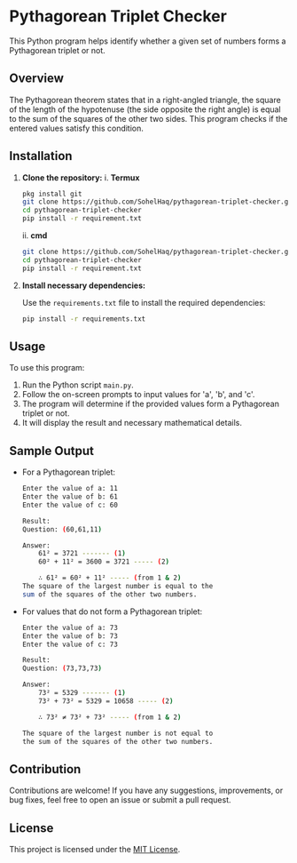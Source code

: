 # Pythagorean Triplet Checker

This Python program helps identify whether a given set of numbers forms a Pythagorean triplet or not.

## Overview

The Pythagorean theorem states that in a right-angled triangle, the square of the length of the hypotenuse (the side opposite the right angle) is equal to the sum of the squares of the other two sides. This program checks if the entered values satisfy this condition.

## Installation

1. **Clone the repository:**
   i. **Termux**
   ```bash
   pkg install git
   git clone https://github.com/SohelHaq/pythagorean-triplet-checker.git
   cd pythagorean-triplet-checker
   pip install -r requirement.txt
   ```
    ii. **cmd**
    ```bash
    git clone https://github.com/SohelHaq/pythagorean-triplet-checker.git
    cd pythagorean-triplet-checker
    pip install -r requirement.txt
    ```

3. **Install necessary dependencies:**

    Use the `requirements.txt` file to install the required dependencies:

    ```bash
    pip install -r requirements.txt
    ```

## Usage

To use this program:
1. Run the Python script `main.py`.
2. Follow the on-screen prompts to input values for 'a', 'b', and 'c'.
3. The program will determine if the provided values form a Pythagorean triplet or not.
4. It will display the result and necessary mathematical details.

## Sample Output

- For a Pythagorean triplet:
    ```bash
    Enter the value of a: 11
    Enter the value of b: 61
    Enter the value of c: 60

    Result:
	Question: (60,61,11)
	
	Answer:
		61² = 3721 ------- (1)
		60² + 11² = 3600 = 3721 ----- (2)
	
		∴ 61² = 60² + 11² ----- (from 1 & 2)
	The square of the largest number is equal to the 
	sum of the squares of the other two numbers.


    ```
- For values that do not form a Pythagorean triplet:
    ```bash
    Enter the value of a: 73
    Enter the value of b: 73
    Enter the value of c: 73

    Result:
	Question: (73,73,73)
	
	Answer:
		73² = 5329 ------- (1)
		73² + 73² = 5329 = 10658 ----- (2)
	
		∴ 73² ≠ 73² + 73² ----- (from 1 & 2)
	
	The square of the largest number is not equal to
	the sum of the squares of the other two numbers.
    ```

## Contribution

Contributions are welcome! If you have any suggestions, improvements, or bug fixes, feel free to open an issue or submit a pull request.

## License

This project is licensed under the [MIT License](LICENSE).
